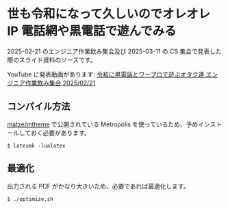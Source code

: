 # 世も令和になって久しいのでオレオレ IP 電話網や黒電話で遊んでみる

2025-02-21 のエンジニア作業飲み集会及び 2025-03-11 の CS 集会で発表した際のスライド資料のソースです。

YouTube に発表動画があります: [令和に黒電話とワープロで遊ぶオタク達 エンジニア作業飲み集会 2025/02/21](https://www.youtube.com/watch?v=owmYCb4_ucE)

## コンパイル方法

[matze/mtheme](https://github.com/matze/mtheme) で公開されている Metropolis を使っているため、予めインストールしておく必要があります。

```console
$ latexmk -lualatex
```

## 最適化

出力される PDF がかなり大きいため、必要であれば最適化します。

```console
$ ./optimize.sh
```
